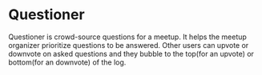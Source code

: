 # Questioner
Questioner is crowd-source questions for a meetup. It helps the meetup organizer prioritize questions to be answered. Other users can upvote  or downvote on asked questions and they bubble to the top(for an upvote) or bottom(for an downvote) of the log.
